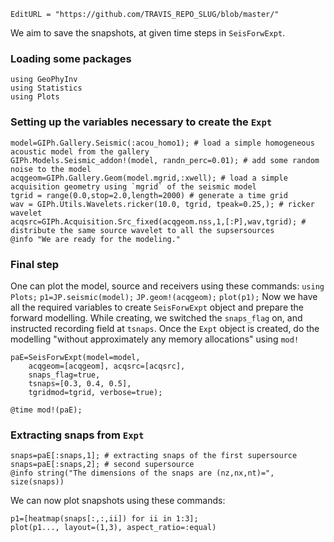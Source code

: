 ```@meta
EditURL = "https://github.com/TRAVIS_REPO_SLUG/blob/master/"
```

We aim to save the snapshots, at given time steps in `SeisForwExpt`.

### Loading some packages

```@example create_snaps
using GeoPhyInv
using Statistics
using Plots
```

### Setting up the variables necessary to create the `Expt`

```@example create_snaps
model=GIPh.Gallery.Seismic(:acou_homo1); # load a simple homogeneous acoustic model from the gallery
GIPh.Models.Seismic_addon!(model, randn_perc=0.01); # add some random noise to the model
acqgeom=GIPh.Gallery.Geom(model.mgrid,:xwell); # load a simple acquisition geometry using `mgrid` of the seismic model
tgrid = range(0.0,stop=2.0,length=2000) # generate a time grid
wav = GIPh.Utils.Wavelets.ricker(10.0, tgrid, tpeak=0.25,); # ricker wavelet
acqsrc=GIPh.Acquisition.Src_fixed(acqgeom.nss,1,[:P],wav,tgrid); # distribute the same source wavelet to all the supsersources
@info "We are ready for the modeling."
```

### Final step

One can plot the model, source and receivers using these commands:
`using Plots;`
`p1=JP.seismic(model);`
`JP.geom!(acqgeom);`
`plot(p1);`
Now we have all the required variables to create `SeisForwExpt` object and
prepare the forward modelling.
While creating, we switched the `snaps_flag` on, and instructed recording field at
`tsnaps`.
Once the `Expt` object is created, do the modelling "without approximately any
memory allocations" using `mod!`

```@example create_snaps
paE=SeisForwExpt(model=model,
	acqgeom=[acqgeom], acqsrc=[acqsrc],
	snaps_flag=true,
	tsnaps=[0.3, 0.4, 0.5],
	tgridmod=tgrid, verbose=true);

@time mod!(paE);
```

### Extracting snaps from `Expt`

```@example create_snaps
snaps=paE[:snaps,1]; # extracting snaps of the first supersource
snaps=paE[:snaps,2]; # second supersource
@info string("The dimensions of the snaps are (nz,nx,nt)=", size(snaps))
```

We can now plot snapshots using these commands:

```@example create_snaps
p1=[heatmap(snaps[:,:,ii]) for ii in 1:3];
plot(p1..., layout=(1,3), aspect_ratio=:equal)
```

